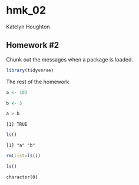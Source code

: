 hmk_02
================
Katelyn Houghton

## Homework \#2

Chunk out the messages when a package is loaded.

``` r
library(tidyverse)
```

The rest of the homework

``` r
a <- 103

b <- 3

a > b 
```

    [1] TRUE

``` r
ls()
```

    [1] "a" "b"

``` r
rm(list=ls())

ls()
```

    character(0)

